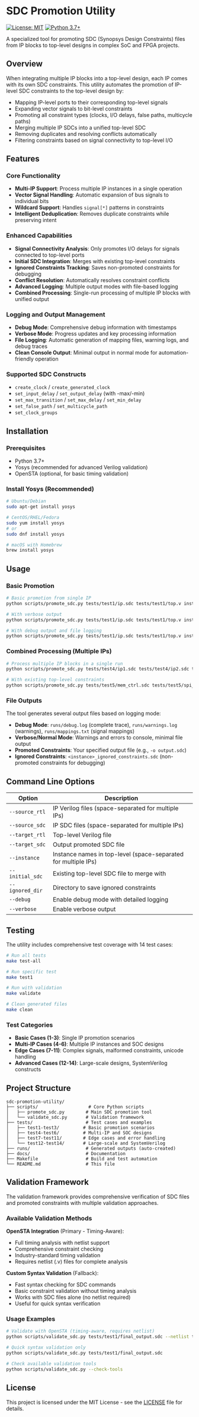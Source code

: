 # SDC Promotion Utility

[![License: MIT](https://img.shields.io/badge/License-MIT-yellow.svg)](https://opensource.org/licenses/MIT)
[![Python 3.7+](https://img.shields.io/badge/python-3.7+-blue.svg)](https://www.python.org/downloads/)

A specialized tool for promoting SDC (Synopsys Design Constraints) files from IP blocks to top-level designs in complex SoC and FPGA projects.

## Overview

When integrating multiple IP blocks into a top-level design, each IP comes with its own SDC constraints. This utility automates the promotion of IP-level SDC constraints to the top-level design by:

- Mapping IP-level ports to their corresponding top-level signals
- Expanding vector signals to bit-level constraints
- Promoting all constraint types (clocks, I/O delays, false paths, multicycle paths)
- Merging multiple IP SDCs into a unified top-level SDC
- Removing duplicates and resolving conflicts automatically
- Filtering constraints based on signal connectivity to top-level I/O

## Features

### Core Functionality
- **Multi-IP Support**: Process multiple IP instances in a single operation
- **Vector Signal Handling**: Automatic expansion of bus signals to individual bits
- **Wildcard Support**: Handles `signal[*]` patterns in constraints
- **Intelligent Deduplication**: Removes duplicate constraints while preserving intent

### Enhanced Capabilities
- **Signal Connectivity Analysis**: Only promotes I/O delays for signals connected to top-level ports
- **Initial SDC Integration**: Merges with existing top-level constraints
- **Ignored Constraints Tracking**: Saves non-promoted constraints for debugging
- **Conflict Resolution**: Automatically resolves constraint conflicts
- **Advanced Logging**: Multiple output modes with file-based logging
- **Combined Processing**: Single-run processing of multiple IP blocks with unified output

### Logging and Output Management
- **Debug Mode**: Comprehensive debug information with timestamps
- **Verbose Mode**: Progress updates and key processing information
- **File Logging**: Automatic generation of mapping files, warning logs, and debug traces
- **Clean Console Output**: Minimal output in normal mode for automation-friendly operation

### Supported SDC Constructs
- `create_clock` / `create_generated_clock`
- `set_input_delay` / `set_output_delay` (with -max/-min)
- `set_max_transition` / `set_max_delay` / `set_min_delay`
- `set_false_path` / `set_multicycle_path`
- `set_clock_groups`

## Installation

### Prerequisites
- Python 3.7+
- Yosys (recommended for advanced Verilog validation)
- OpenSTA (optional, for basic timing validation)

### Install Yosys (Recommended)
```bash
# Ubuntu/Debian
sudo apt-get install yosys

# CentOS/RHEL/Fedora
sudo yum install yosys
# or
sudo dnf install yosys

# macOS with Homebrew
brew install yosys
```

## Usage

### Basic Promotion
```bash
# Basic promotion from single IP
python scripts/promote_sdc.py tests/test1/ip.sdc tests/test1/top.v inst_name -o output.sdc

# With verbose output
python scripts/promote_sdc.py tests/test1/ip.sdc tests/test1/top.v inst_name -o output.sdc --verbose

# With debug output and file logging
python scripts/promote_sdc.py tests/test1/ip.sdc tests/test1/top.v inst_name -o output.sdc --debug
```

### Combined Processing (Multiple IPs)
```bash
# Process multiple IP blocks in a single run
python scripts/promote_sdc.py tests/test4/ip1.sdc tests/test4/ip2.sdc tests/test4/top_two_ips.v ip1_inst ip2_inst -o combined_output.sdc

# With existing top-level constraints
python scripts/promote_sdc.py tests/test5/mem_ctrl.sdc tests/test5/spi_ctrl.sdc tests/test5/soc_top.v mem_inst spi_inst -t tests/test5/soc_top.sdc -o promoted_constraints.sdc
```

### File Outputs
The tool generates several output files based on logging mode:
- **Debug Mode**: `runs/debug.log` (complete trace), `runs/warnings.log` (warnings), `runs/mappings.txt` (signal mappings)
- **Verbose/Normal Mode**: Warnings and errors to console, minimal file output
- **Promoted Constraints**: Your specified output file (e.g., `-o output.sdc`)
- **Ignored Constraints**: `<instance>_ignored_constraints.sdc` (non-promoted constraints for debugging)

## Command Line Options

| Option | Description |
|--------|-------------|
| `--source_rtl` | IP Verilog files (space-separated for multiple IPs) |
| `--source_sdc` | IP SDC files (space-separated for multiple IPs) |
| `--target_rtl` | Top-level Verilog file |
| `--target_sdc` | Output promoted SDC file |
| `--instance` | Instance names in top-level (space-separated for multiple IPs) |
| `--initial_sdc` | Existing top-level SDC file to merge with |
| `--ignored_dir` | Directory to save ignored constraints |
| `--debug` | Enable debug mode with detailed logging |
| `--verbose` | Enable verbose output |

## Testing

The utility includes comprehensive test coverage with 14 test cases:

```bash
# Run all tests
make test-all

# Run specific test
make test1

# Run with validation
make validate

# Clean generated files
make clean
```

### Test Categories
- **Basic Cases (1-3)**: Single IP promotion scenarios
- **Multi-IP Cases (4-6)**: Multiple IP instances and SOC designs
- **Edge Cases (7-11)**: Complex signals, malformed constraints, unicode handling
- **Advanced Cases (12-14)**: Large-scale designs, SystemVerilog constructs

## Project Structure

```
sdc-promotion-utility/
├── scripts/                   # Core Python scripts
│   ├── promote_sdc.py        # Main SDC promotion tool
│   └── validate_sdc.py       # Validation framework
├── tests/                    # Test cases and examples
│   ├── test1-test3/         # Basic promotion scenarios
│   ├── test4-test6/         # Multi-IP and SOC designs
│   ├── test7-test11/        # Edge cases and error handling
│   └── test12-test14/       # Large-scale and SystemVerilog
├── runs/                     # Generated outputs (auto-created)
├── docs/                     # Documentation
├── Makefile                  # Build and test automation
└── README.md                 # This file
```

## Validation Framework

The validation framework provides comprehensive verification of SDC files and promoted constraints with multiple validation approaches.

### Available Validation Methods

**OpenSTA Integration** (Primary - Timing-Aware):
- Full timing analysis with netlist support
- Comprehensive constraint checking  
- Industry-standard timing validation
- Requires netlist (.v) files for complete analysis

**Custom Syntax Validation** (Fallback):
- Fast syntax checking for SDC commands
- Basic constraint validation without timing analysis
- Works with SDC files alone (no netlist required)
- Useful for quick syntax verification

### Usage Examples
```bash
# Validate with OpenSTA (timing-aware, requires netlist)
python scripts/validate_sdc.py tests/test1/final_output.sdc --netlist tests/test1/top.v

# Quick syntax validation only  
python scripts/validate_sdc.py tests/test1/final_output.sdc

# Check available validation tools
python scripts/validate_sdc.py --check-tools
```

## License

This project is licensed under the MIT License - see the [LICENSE](LICENSE) file for details.
